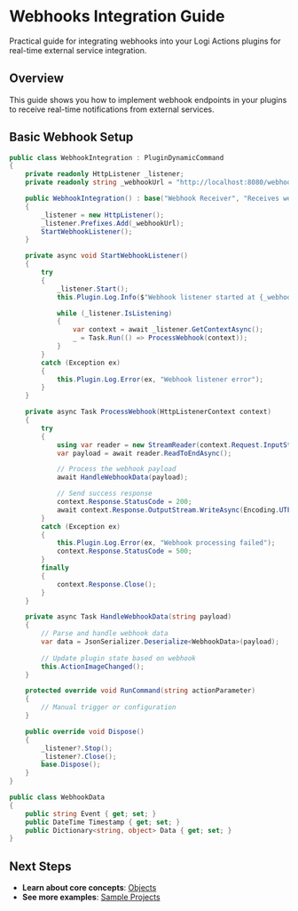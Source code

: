 # Webhooks Integration Guide

Practical guide for integrating webhooks into your Logi Actions plugins for real-time external service integration.

## Overview

This guide shows you how to implement webhook endpoints in your plugins to receive real-time notifications from external services.

## Basic Webhook Setup

```csharp
public class WebhookIntegration : PluginDynamicCommand
{
    private readonly HttpListener _listener;
    private readonly string _webhookUrl = "http://localhost:8080/webhook/";

    public WebhookIntegration() : base("Webhook Receiver", "Receives webhook notifications", "Integration")
    {
        _listener = new HttpListener();
        _listener.Prefixes.Add(_webhookUrl);
        StartWebhookListener();
    }

    private async void StartWebhookListener()
    {
        try
        {
            _listener.Start();
            this.Plugin.Log.Info($"Webhook listener started at {_webhookUrl}");

            while (_listener.IsListening)
            {
                var context = await _listener.GetContextAsync();
                _ = Task.Run(() => ProcessWebhook(context));
            }
        }
        catch (Exception ex)
        {
            this.Plugin.Log.Error(ex, "Webhook listener error");
        }
    }

    private async Task ProcessWebhook(HttpListenerContext context)
    {
        try
        {
            using var reader = new StreamReader(context.Request.InputStream);
            var payload = await reader.ReadToEndAsync();

            // Process the webhook payload
            await HandleWebhookData(payload);

            // Send success response
            context.Response.StatusCode = 200;
            await context.Response.OutputStream.WriteAsync(Encoding.UTF8.GetBytes("OK"));
        }
        catch (Exception ex)
        {
            this.Plugin.Log.Error(ex, "Webhook processing failed");
            context.Response.StatusCode = 500;
        }
        finally
        {
            context.Response.Close();
        }
    }

    private async Task HandleWebhookData(string payload)
    {
        // Parse and handle webhook data
        var data = JsonSerializer.Deserialize<WebhookData>(payload);
        
        // Update plugin state based on webhook
        this.ActionImageChanged();
    }

    protected override void RunCommand(string actionParameter)
    {
        // Manual trigger or configuration
    }

    public override void Dispose()
    {
        _listener?.Stop();
        _listener?.Close();
        base.Dispose();
    }
}

public class WebhookData
{
    public string Event { get; set; }
    public DateTime Timestamp { get; set; }
    public Dictionary<string, object> Data { get; set; }
}
```

## Next Steps

- **Learn about core concepts**: [Objects](../core-concepts/objects.md)
- **See more examples**: [Sample Projects](../samples.md)